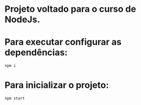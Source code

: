 # Projeto voltado para o curso de NodeJs.

# Para executar configurar as dependências: 
`npm i`

# Para inicializar o projeto:
`npm start`